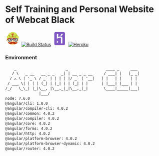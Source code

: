 # Self Training and Personal Website of Webcat Black

![Travis-CI](travis-ci-48.png)  [![Build Status](https://travis-ci.org/webcat12345/webcat-black-page.svg?branch=master)](https://travis-ci.org/webcat12345/webcat-black-page)  ![Heroku](heroku-48.png)  [![Heroku](https://heroku-badge.herokuapp.com/?app=heroku-badge&style=flat)](https://webblack.herokuapp.com/)
### Environment
```
    _                      _                 ____ _     ___
   / \   _ __   __ _ _   _| | __ _ _ __     / ___| |   |_ _|
  / △ \ | '_ \ / _` | | | | |/ _` | '__|   | |   | |    | |
 / ___ \| | | | (_| | |_| | | (_| | |      | |___| |___ | |
/_/   \_\_| |_|\__, |\__,_|_|\__,_|_|       \____|_____|___|
               |___/
node: 7.6.0
@angular/cli: 1.0.0
@angular/compiler-cli: 4.0.2
@angular/common: 4.0.2
@angular/compiler: 4.0.2
@angular/core: 4.0.2
@angular/forms: 4.0.2
@angular/http: 4.0.2
@angular/platform-browser: 4.0.2
@angular/platform-browser-dynamic: 4.0.2
@angular/router: 4.0.2
```
